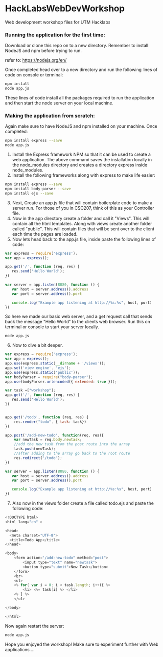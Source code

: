 # HackLabsWebDevWorkshop
Web development workshop files for UTM Hacklabs

### Running the application for the first time:
Download or clone this repo on to a new directory.
Remember to install NodeJS and npm before trying to run.

refer to: https://nodejs.org/en/

Once completed head over to a new directory and run the following lines of code on console or terminal:

```bash
npm install
node app.js
```

These lines of code install all the packages required to run the application and then start the node server on your local machine.

### Making the application from scratch:
Again make sure to have NodeJS and npm installed on your machine. Once completed:
```bash
npm install express --save
node app.js
```
1. Install the Express framework NPM so that it can be used to create a web application.
The above command saves the installation locally in the node_modules directory and creates a directory express inside node_modules.
2. Install the following frameworks along with express to make life easier:
```bash
npm install express --save
npm install body-parser --save
npm install ejs --save
```
3. Next, Create an app.js file that will contain boilerplate code to make a server run. For those of you in CSC207, think of this as your Controller file.
4. Now in the app directory create a folder and call it "Views". This will contain all the html templates. Along with views create another folder called "public". This will contain files that will be sent over to the client each time the pages are loaded.
5. Now lets head back to the app.js file, inside paste the following lines of code:
```javascript
var express = require('express');
var app = express();

app.get('/', function (req, res) {
   res.send('Hello World');
})

var server = app.listen(8080, function () {
   var host = server.address().address
   var port = server.address().port

   console.log("Example app listening at http://%s:%s", host, port)
})
```
So here we made our basic web server, and a get request call that sends back the message "Hello World" to the clients web browser. Run this on terminal or console to start your server locally.
```bash
node app.js
```
6. Now to dive a bit deeper.
```javascript
var express = require('express');
var app = express();
app.use(express.static(__dirname + '/views'));
app.set('view engine', 'ejs');
app.use(express.static('public'));
var bodyParser = require("body-parser");
app.use(bodyParser.urlencoded({ extended: true }));

var task =["workshop"];
app.get('/', function (req, res) {
   res.send('Hello World');
})


app.get('/todo', function (req, res) {
    res.render("todo", { task: task})
})

app.post('/add-new-todo', function(req, res){
    var newTask = req.body.newtask;
    //add the new task from the post route into the array
    task.push(newTask);
    //after adding to the array go back to the root route
    res.redirect("/todo");
})

var server = app.listen(8080, function () {
   var host = server.address().address
   var port = server.address().port

   console.log("Example app listening at http://%s:%s", host, port)
})
```


7. Also now in the views folder create a file called todo.ejs and paste the following code:

```javascript
<!DOCTYPE html>
<html lang="en" >

<head>
  <meta charset="UTF-8">
  <title>Todo App</title>
</head>

<body>
    <form action="/add-new-todo" method="post">
        <input type="text" name="newtask">
        <button type="submit">New Task</button>
    </form>
    <br>
    <ul>
    <% for( var i = 0; i < task.length; i++){ %>
        <li> <%= task[i] %> </li>
    <% } %>
    </ul>

</body>

</html>

```
Now again restart the server:
```bash
node app.js
```

Hope you enjoyed the workshop! Make sure to experiment further with Web applications....
